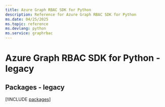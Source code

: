 ```yaml
---
title: Azure Graph RBAC SDK for Python
description: Reference for Azure Graph RBAC SDK for Python
ms.date: 04/25/2025
ms.topic: reference
ms.devlang: python
ms.service: graphrbac
---
```

# Azure Graph RBAC SDK for Python - legacy
## Packages - legacy
[!INCLUDE [packages](graph-rbac-index.md)]